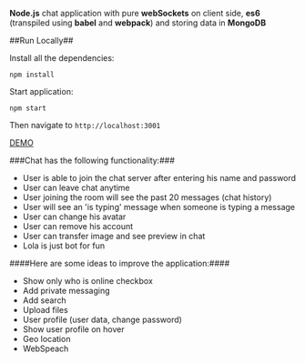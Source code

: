 **Node.js** chat application with pure **webSockets** on client side, **es6** (transpiled using **babel** and **webpack**) and storing data in **MongoDB**

##Run Locally##

Install all the dependencies:

`npm install`

Start application:

`npm start`


Then navigate to `http://localhost:3001`

[DEMO](https://nodejswschat.herokuapp.com/)

###Chat has the following functionality:###
 - User is able to join the chat server after entering his name and password
 - User can leave chat anytime
 - User joining the room will see the past 20 messages (chat history)
 - User will see an 'is typing' message when someone is typing a message
 - User can change his avatar
 - User can remove his account
 - User can transfer image and see preview in chat
 - Lola is just bot for fun

####Here are some ideas to improve the application:####
 - Show only who is online checkbox
 - Add private messaging
 - Add search
 - Upload files
 - User profile (user data, change password)
 - Show user profile on hover
 - Geo location
 - WebSpeach





